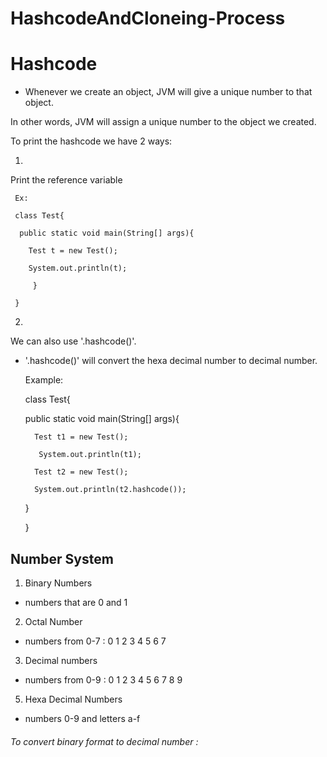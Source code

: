 # HashcodeAndCloneing-Process

# Hashcode

- Whenever we create an object, JVM will give a unique number to that object.

 In other words, JVM will assign a unique number to the object we created.

 To print the hashcode we have 2 ways:

 1.

 Print the reference variable

     Ex:

     class Test{

      public static void main(String[] args){
    
        Test t = new Test();
    
        System.out.println(t);
    
         }
    
     }


2.

We can also use '.hashcode()'.

- '.hashcode()' will convert the hexa decimal number to decimal number.


  Example:

  
  class Test{

     public static void main(String[] args){

        Test t1 = new Test();

         System.out.println(t1);

        Test t2 = new Test();
  
        System.out.println(t2.hashcode());
  
     }
  
  }


## Number System

1. Binary Numbers

 - numbers that are 0 and 1
     
2. Octal Number

 - numbers from 0-7 : 0 1 2 3 4 5 6 7
     
3. Decimal numbers

- numbers from 0-9 : 0 1 2 3 4 5 6 7 8 9 
   
5. Hexa Decimal Numbers

- numbers 0-9 and letters a-f




###### To convert binary format to decimal number :



   













     


